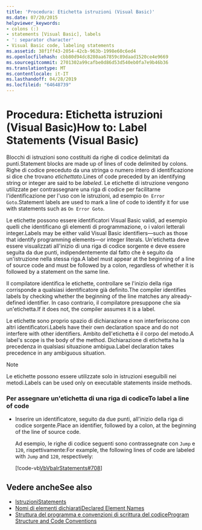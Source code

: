 ```yaml
---
title: 'Procedura: Etichetta istruzioni (Visual Basic)'
ms.date: 07/20/2015
helpviewer_keywords:
- colons (:)
- statements [Visual Basic], labels
- ': separator character'
- Visual Basic code, labeling statements
ms.assetid: 38f1ff43-2054-42cb-963b-1998e60c6ed4
ms.openlocfilehash: cbb80d94dc8280aa67859c89daad1520ce4e9669
ms.sourcegitcommit: 2701302a99cafbe0d86d53d540eb0fa7e9b46b36
ms.translationtype: MT
ms.contentlocale: it-IT
ms.lasthandoff: 04/28/2019
ms.locfileid: "64648739"
---
```

# <a name="how-to-label-statements-visual-basic"></a><span data-ttu-id="c61a7-102">Procedura: Etichetta istruzioni (Visual Basic)</span><span class="sxs-lookup"><span data-stu-id="c61a7-102">How to: Label Statements (Visual Basic)</span></span>
<span data-ttu-id="c61a7-103">Blocchi di istruzioni sono costituiti da righe di codice delimitati da punti.</span><span class="sxs-lookup"><span data-stu-id="c61a7-103">Statement blocks are made up of lines of code delimited by colons.</span></span> <span data-ttu-id="c61a7-104">Righe di codice preceduto da una stringa o numero intero di identificazione si dice che trovano *etichettato*.</span><span class="sxs-lookup"><span data-stu-id="c61a7-104">Lines of code preceded by an identifying string or integer are said to be *labeled*.</span></span> <span data-ttu-id="c61a7-105">Le etichette di istruzione vengono utilizzate per contrassegnare una riga di codice per facilitarne l'identificazione per l'uso con le istruzioni, ad esempio `On Error Goto`.</span><span class="sxs-lookup"><span data-stu-id="c61a7-105">Statement labels are used to mark a line of code to identify it for use with statements such as `On Error Goto`.</span></span>  
  
 <span data-ttu-id="c61a7-106">Le etichette possono essere identificatori Visual Basic validi, ad esempio quelli che identificano gli elementi di programmazione, o i valori letterali integer.</span><span class="sxs-lookup"><span data-stu-id="c61a7-106">Labels may be either valid Visual Basic identifiers—such as those that identify programming elements—or integer literals.</span></span> <span data-ttu-id="c61a7-107">Un'etichetta deve essere visualizzati all'inizio di una riga di codice sorgente e deve essere seguita da due punti, indipendentemente dal fatto che è seguito da un'istruzione nella stessa riga.</span><span class="sxs-lookup"><span data-stu-id="c61a7-107">A label must appear at the beginning of a line of source code and must be followed by a colon, regardless of whether it is followed by a statement on the same line.</span></span>  
  
 <span data-ttu-id="c61a7-108">Il compilatore identifica le etichette, controllare se l'inizio della riga corrisponde a qualsiasi identificatore già definito.</span><span class="sxs-lookup"><span data-stu-id="c61a7-108">The compiler identifies labels by checking whether the beginning of the line matches any already-defined identifier.</span></span> <span data-ttu-id="c61a7-109">In caso contrario, il compilatore presuppone che sia un'etichetta.</span><span class="sxs-lookup"><span data-stu-id="c61a7-109">If it does not, the compiler assumes it is a label.</span></span>  
  
 <span data-ttu-id="c61a7-110">Le etichette sono proprio spazio di dichiarazione e non interferiscono con altri identificatori.</span><span class="sxs-lookup"><span data-stu-id="c61a7-110">Labels have their own declaration space and do not interfere with other identifiers.</span></span> <span data-ttu-id="c61a7-111">Ambito dell'etichetta è il corpo del metodo.</span><span class="sxs-lookup"><span data-stu-id="c61a7-111">A label's scope is the body of the method.</span></span> <span data-ttu-id="c61a7-112">Dichiarazione di etichetta ha la precedenza in qualsiasi situazione ambigua.</span><span class="sxs-lookup"><span data-stu-id="c61a7-112">Label declaration takes precedence in any ambiguous situation.</span></span>  
  
> [!NOTE]
>  <span data-ttu-id="c61a7-113">Le etichette possono essere utilizzate solo in istruzioni eseguibili nei metodi.</span><span class="sxs-lookup"><span data-stu-id="c61a7-113">Labels can be used only on executable statements inside methods.</span></span>  
  
### <a name="to-label-a-line-of-code"></a><span data-ttu-id="c61a7-114">Per assegnare un'etichetta di una riga di codice</span><span class="sxs-lookup"><span data-stu-id="c61a7-114">To label a line of code</span></span>  
  
- <span data-ttu-id="c61a7-115">Inserire un identificatore, seguito da due punti, all'inizio della riga di codice sorgente.</span><span class="sxs-lookup"><span data-stu-id="c61a7-115">Place an identifier, followed by a colon, at the beginning of the line of source code.</span></span>  
  
     <span data-ttu-id="c61a7-116">Ad esempio, le righe di codice seguenti sono contrassegnate con `Jump` e `120`, rispettivamente:</span><span class="sxs-lookup"><span data-stu-id="c61a7-116">For example, the following lines of code are labeled with `Jump` and `120`, respectively:</span></span>  
  
     [!code-vb[VbVbalrStatements#708](~/samples/snippets/visualbasic/VS_Snippets_VBCSharp/VbVbalrStatements/VB/Class1.vb#708)]  
  
## <a name="see-also"></a><span data-ttu-id="c61a7-117">Vedere anche</span><span class="sxs-lookup"><span data-stu-id="c61a7-117">See also</span></span>

- [<span data-ttu-id="c61a7-118">Istruzioni</span><span class="sxs-lookup"><span data-stu-id="c61a7-118">Statements</span></span>](../../../visual-basic/programming-guide/language-features/statements.md)
- [<span data-ttu-id="c61a7-119">Nomi di elementi dichiarati</span><span class="sxs-lookup"><span data-stu-id="c61a7-119">Declared Element Names</span></span>](../../../visual-basic/programming-guide/language-features/declared-elements/declared-element-names.md)
- [<span data-ttu-id="c61a7-120">Struttura del programma e convenzioni di scrittura del codice</span><span class="sxs-lookup"><span data-stu-id="c61a7-120">Program Structure and Code Conventions</span></span>](../../../visual-basic/programming-guide/program-structure/program-structure-and-code-conventions.md)
